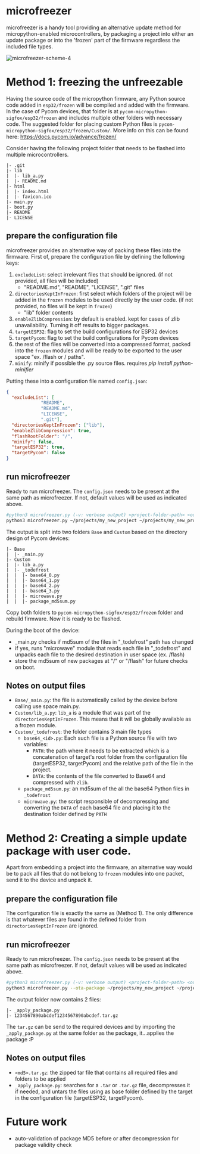 # microfreezer

microfreezer is a handy tool providing an alternative update method for micropython-enabled microcontrollers, by packaging a project into either an update package or into the 'frozen' part of the firmware regardless the included file types.

![microfreezer-scheme-4](https://user-images.githubusercontent.com/550020/114547587-48178e80-9c67-11eb-8c41-c2050f63ca33.png)

# Method 1: freezing the unfreezable

Having the source code of the micropython firmware, any Python source code added in `esp32/frozen` will be compiled and added with the firmware. In the case of Pycom devices, that folder is at `pycom-micropython-sigfox/esp32/frozen` and includes multiple other folders with necessary code. The suggested folder for placing custom Python files is `pycom-micropython-sigfox/esp32/frozen/Custom/`. More info on this can be found here: https://docs.pycom.io/advance/frozen/

Consider having the following project folder that needs to be flashed into multiple microcontrollers.

```
|- .git
|- lib
|  |- lib_a.py
|  |- README.md
|- html
|  |- index.html
|  |- favicon.ico
|- main.py
|- boot.py
|- README
|- LICENSE
```

## prepare the configuration file

microfreezer provides an alternative way of packing these files into the firmware. First of, prepare the configuration file by defining the following keys:

1. `excludeList`: select irrelevant files that should be ignored. (if not provided, all files will be included)
    * "README.md", "README", "LICENSE", ".git" files
1. `directoriesKeptInFrozen`: first select which folders of the project will be added in the `frozen` modules to be used directly by the user code. (if not provided, no files will be kept in `frozen`)
    * "lib" folder contents
1. `enableZlibCompression`: by default is enabled. kept for cases of zlib unavailability. Turning it off results to bigger packages.
1. `targetESP32`: flag to set the build configurations for ESP32 devices
1. `targetPycom`: flag to set the build configurations for Pycom devices
1. the rest of the files will be converted into a compressed format, packed into the `frozen` modules and will be ready to be exported to the user space "ex. /flash or / paths".
1. `minify`: minify if possible the .py source files. requires _pip install python-minifier_

Putting these into a configuration file named `config.json`:

```json
{
  "excludeList": [
             "README",
             "README.md",
             "LICENSE",
             ".git"],
  "directoriesKeptInFrozen": ["lib"],
  "enableZlibCompression": true,
  "flashRootFolder": "/",
  "minify": false,
  "targetESP32": true,
  "targetPycom": false  
}
```

## run microfreezer

Ready to run microfreezer. The `config.json` needs to be present at the same path as microfreezer. If not, default values will be used as indicated above.

```bash
#python3 microfreezer.py (-v: verbose output) <project-folder-path> <output-folder-path>
python3 microfreezer.py ~/projects/my_new_project ~/projects/my_new_project_packed
```

The output is split into two folders `Base` and `Custom` based on the directory design of Pycom devices:

```
|- Base
|  |- _main.py
|- Custom
|  |- lib_a.py
|  |- _todefrost
|  |  |- base64_0.py
|  |  |- base64_1.py
|  |  |- base64_2.py
|  |  |- base64_3.py
|  |  |- microwave.py
|  |  |- package_md5sum.py
```

Copy both folders to `pycom-micropython-sigfox/esp32/frozen` folder and rebuild firmware. Now it is ready to be flashed.

During the boot of the device:
* _main.py checks if md5sum of the files in "_todefrost" path has changed
* if yes, runs "microwave" module that reads each file in "_todefrost" and unpacks each file to the desired destination in user space (ex. /flash)
* store the md5sum of new packages at "/" or "/flash" for future checks on boot.

## Notes on output files

* `Base/_main.py`: the file is automatically called by the device before calling use space main.py.
* `Custom/lib_a.py`: `lib_a` is a module that was part of the `directoriesKeptInFrozen`. This means that it will be globally available as a frozen module.
* `Custom/_todefrost`: the folder contains 3 main file types
  * `base64_<id>.py`: Each such file is a Python source file with two variables:
    * `PATH`: the path where it needs to be extracted which is a concatenation of target's root folder from the configuration file (targetESP32, targetPycom) and the relative path of the file in the project.
    * `DATA`: the contents of the file converted to Base64 and compressed with `zlib`.
  * `package_md5sum.py`: an md5sum of the all the base64 Python files in `_todefrost`
  * `microwave.py`: the script responsible of decompressing and converting the `DATA` of each base64 file and placing it to the destination folder defined by `PATH`

# Method 2: Creating a simple update package with user code.

Apart from embedding a project into the firmware, an alternative way would be to pack all files that do not belong to `frozen` modules into one packet, send it to the device and unpack it.

## prepare the configuration file

The configuration file is exactly the same as (Method 1). The only difference is that whatever files are found in the defined folder from `directoriesKeptInFrozen` are ignored.

## run microfreezer

Ready to run microfreezer. The `config.json` needs to be present at the same path as microfreezer. If not, default values will be used as indicated above.

```bash
#python3 microfreezer.py (-v: verbose output) <project-folder-path> <output-folder-path>
python3 microfreezer.py --ota-package ~/projects/my_new_project ~/projects/my_new_project_packed
```

The output folder now contains 2 files:

```
|- _apply_package.py
|- 1234567890abcdef1234567890abcdef.tar.gz
```

The `tar.gz` can be send to the required devices and by importing the `_apply_package.py` at the same folder as the package, it...applies the package :P

## Notes on output files

* `<md5>.tar.gz`: the zipped tar file that contains all required files and folders to be applied
* `_apply_package.py`: searches for a `.tar` or `.tar.gz` file, decompresses it if needed, and untars the files using as base folder defined by the target in the configuration file (targetESP32, targetPycom).


# Future work

* auto-validation of package MD5 before or after decompression for package validity check
